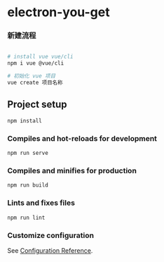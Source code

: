 # electron-you-get

### 新建流程
```bash

# install vue vue/cli
npm i vue @vue/cli

# 初始化 vue 项目 
vue create 项目名称

```

## Project setup
```
npm install
```

### Compiles and hot-reloads for development
```
npm run serve
```

### Compiles and minifies for production
```
npm run build
```

### Lints and fixes files
```
npm run lint
```

### Customize configuration
See [Configuration Reference](https://cli.vuejs.org/config/).
